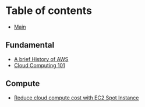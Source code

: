 # Table of contents

* [Main](README.md)

## Fundamental

* [A brief History of AWS](fundamental/a_brief_history_of_aws.md)
* [Cloud Computing 101](fundamental/cloud_computing_101.md)

## Compute

* [Reduce cloud compute cost with EC2 Spot Instance](compute/reduce_cloud_compute_cost_with_ec2_spot_instance.md)

